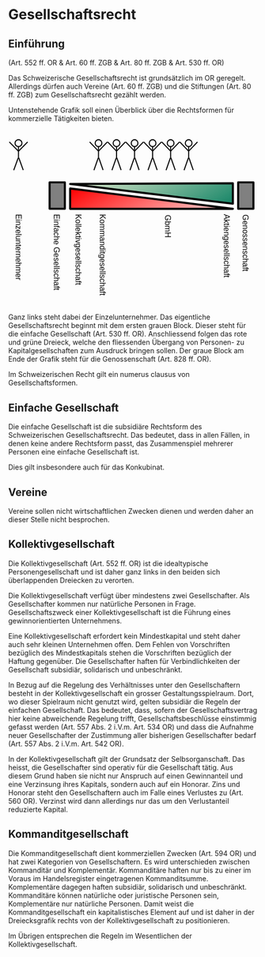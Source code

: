 # Gesellschaftsrecht

## Einführung
(Art. 552 ff. OR  & Art. 60 ff. ZGB & Art. 80 ff. ZGB & Art. 530 ff. OR)

Das Schweizerische Gesellschaftsrecht ist grundsätzlich im OR geregelt.
Allerdings dürfen auch Vereine (Art. 60 ff. ZGB) und die Stiftungen
(Art. 80 ff. ZGB) zum Gesellschaftsrecht gezählt werden.

Untenstehende Grafik soll einen Überblick über die Rechtsformen für
kommerzielle Tätigkeiten bieten.

<svg
   version="1.2"
   width="100%"
   height="86.870003mm"
   viewBox="0 0 12250 8687.0003"
   preserveAspectRatio="xMidYMid"
   fill-rule="evenodd"
   stroke-width="28.222"
   stroke-linejoin="round"
   xml:space="preserve"
   id="svg259"
   sodipodi:docname="231021_gesellschaftsrecht.svg"
   inkscape:version="1.3 (0e150ed6c4, 2023-07-21)"
   xmlns:inkscape="http://www.inkscape.org/namespaces/inkscape"
   xmlns:sodipodi="http://sodipodi.sourceforge.net/DTD/sodipodi-0.dtd"
   xmlns="http://www.w3.org/2000/svg"
   xmlns:svg="http://www.w3.org/2000/svg"
   xmlns:ooo="http://xml.openoffice.org/svg/export"><sodipodi:namedview
   id="namedview259"
   pagecolor="#ffffff"
   bordercolor="#000000"
   borderopacity="0.25"
   inkscape:showpageshadow="2"
   inkscape:pageopacity="0.0"
   inkscape:pagecheckerboard="0"
   inkscape:deskcolor="#d1d1d1"
   inkscape:document-units="mm"
   inkscape:zoom="0.48106061"
   inkscape:cx="199.55906"
   inkscape:cy="376.25197"
   inkscape:window-width="1280"
   inkscape:window-height="778"
   inkscape:window-x="-6"
   inkscape:window-y="-6"
   inkscape:window-maximized="1"
   inkscape:current-layer="svg259" />&#10; <defs
   class="ClipPathGroup"
   id="defs2">&#10;  <clipPath
   id="presentation_clip_path"
   clipPathUnits="userSpaceOnUse">&#10;   <rect
   x="0"
   y="0"
   width="21000"
   height="29700"
   id="rect1" />&#10;  </clipPath>&#10;  <clipPath
   id="presentation_clip_path_shrink"
   clipPathUnits="userSpaceOnUse">&#10;   <rect
   x="21"
   y="29"
   width="20958"
   height="29641"
   id="rect2" />&#10;  </clipPath>&#10; </defs>&#10; <defs
   id="defs27">&#10;  <font
   id="EmbeddedFont_1"
   horiz-adv-x="2048"
   horiz-origin-x="0"
   horiz-origin-y="0"
   vert-origin-x="512"
   vert-origin-y="768"
   vert-adv-y="1024">&#10;   <font-face
   font-family="Liberation Sans embedded"
   units-per-em="2048"
   font-weight="normal"
   font-style="normal"
   ascent="1852"
   descent="432"
   id="font-face2" />&#10;   <missing-glyph
   horiz-adv-x="2048"
   d="M 0,0 L 2047,0 2047,2047 0,2047 0,0 Z"
   id="missing-glyph2" />&#10;   <glyph
   unicode="z"
   horiz-adv-x="848"
   d="M 83,0 L 83,137 688,943 117,943 117,1082 901,1082 901,945 295,139 922,139 922,0 83,0 Z"
   id="glyph2" />&#10;   <glyph
   unicode="v"
   horiz-adv-x="1024"
   d="M 613,0 L 400,0 7,1082 199,1082 437,378 C 446,351 469,272 506,141 L 541,258 580,376 826,1082 1017,1082 613,0 Z"
   id="glyph3" />&#10;   <glyph
   unicode="u"
   horiz-adv-x="874"
   d="M 314,1082 L 314,396 C 314,325 321,269 335,230 349,191 371,162 402,145 433,128 478,119 537,119 624,119 692,149 742,208 792,267 817,350 817,455 L 817,1082 997,1082 997,231 C 997,105 999,28 1003,0 L 833,0 C 832,3 832,12 831,27 830,42 830,59 829,78 828,97 826,132 825,185 L 822,185 C 781,110 733,58 679,27 624,-4 557,-20 476,-20 357,-20 271,10 216,69 161,128 133,225 133,361 L 133,1082 314,1082 Z"
   id="glyph4" />&#10;   <glyph
   unicode="t"
   horiz-adv-x="531"
   d="M 554,8 C 495,-8 434,-16 372,-16 228,-16 156,66 156,229 L 156,951 31,951 31,1082 163,1082 216,1324 336,1324 336,1082 536,1082 536,951 336,951 336,268 C 336,216 345,180 362,159 379,138 408,127 450,127 474,127 509,132 554,141 L 554,8 Z"
   id="glyph5" />&#10;   <glyph
   unicode="s"
   horiz-adv-x="901"
   d="M 950,299 C 950,197 912,118 835,63 758,8 650,-20 511,-20 376,-20 273,2 200,47 127,91 79,160 57,254 L 216,285 C 231,227 263,185 311,158 359,131 426,117 511,117 602,117 669,131 712,159 754,187 775,229 775,285 775,328 760,362 731,389 702,416 654,438 589,455 L 460,489 C 357,516 283,542 240,568 196,593 162,624 137,661 112,698 100,743 100,796 100,895 135,970 206,1022 276,1073 378,1099 513,1099 632,1099 727,1078 798,1036 868,994 912,927 931,834 L 769,814 C 759,862 732,899 689,925 645,950 586,963 513,963 432,963 372,951 333,926 294,901 275,864 275,814 275,783 283,758 299,738 315,718 339,701 370,687 401,673 467,654 568,629 663,605 732,583 774,563 816,542 849,520 874,495 898,470 917,442 930,410 943,377 950,340 950,299 Z"
   id="glyph6" />&#10;   <glyph
   unicode="r"
   horiz-adv-x="522"
   d="M 142,0 L 142,830 C 142,906 140,990 136,1082 L 306,1082 C 311,959 314,886 314,861 L 318,861 C 347,954 380,1017 417,1051 454,1085 507,1102 575,1102 599,1102 623,1099 648,1092 L 648,927 C 624,934 592,937 552,937 477,937 420,905 381,841 342,776 322,684 322,564 L 322,0 142,0 Z"
   id="glyph7" />&#10;   <glyph
   unicode="o"
   horiz-adv-x="980"
   d="M 1053,542 C 1053,353 1011,212 928,119 845,26 724,-20 565,-20 407,-20 288,28 207,125 126,221 86,360 86,542 86,915 248,1102 571,1102 736,1102 858,1057 936,966 1014,875 1053,733 1053,542 Z M 864,542 C 864,691 842,800 798,868 753,935 679,969 574,969 469,969 393,935 346,866 299,797 275,689 275,542 275,399 298,292 345,221 391,149 464,113 563,113 671,113 748,148 795,217 841,286 864,395 864,542 Z"
   id="glyph8" />&#10;   <glyph
   unicode="n"
   horiz-adv-x="874"
   d="M 825,0 L 825,686 C 825,757 818,813 804,852 790,891 768,920 737,937 706,954 661,963 602,963 515,963 447,933 397,874 347,815 322,732 322,627 L 322,0 142,0 142,851 C 142,977 140,1054 136,1082 L 306,1082 C 307,1079 307,1070 308,1055 309,1040 310,1024 311,1005 312,986 313,950 314,897 L 317,897 C 358,972 406,1025 461,1056 515,1087 582,1102 663,1102 782,1102 869,1073 924,1014 979,955 1006,857 1006,721 L 1006,0 825,0 Z"
   id="glyph9" />&#10;   <glyph
   unicode="m"
   horiz-adv-x="1439"
   d="M 768,0 L 768,686 C 768,791 754,863 725,903 696,943 645,963 570,963 493,963 433,934 388,875 343,816 321,734 321,627 L 321,0 142,0 142,851 C 142,977 140,1054 136,1082 L 306,1082 C 307,1079 307,1070 308,1055 309,1040 310,1024 311,1005 312,986 313,950 314,897 L 317,897 C 356,974 400,1027 450,1057 500,1087 561,1102 633,1102 715,1102 780,1086 828,1053 875,1020 908,968 927,897 L 930,897 C 967,970 1013,1022 1066,1054 1119,1086 1183,1102 1258,1102 1367,1102 1447,1072 1497,1013 1546,954 1571,856 1571,721 L 1571,0 1393,0 1393,686 C 1393,791 1379,863 1350,903 1321,943 1270,963 1195,963 1116,963 1055,934 1012,876 968,817 946,734 946,627 L 946,0 768,0 Z"
   id="glyph10" />&#10;   <glyph
   unicode="l"
   horiz-adv-x="195"
   d="M 138,0 L 138,1484 318,1484 318,0 138,0 Z"
   id="glyph11" />&#10;   <glyph
   unicode="k"
   horiz-adv-x="901"
   d="M 816,0 L 450,494 318,385 318,0 138,0 138,1484 318,1484 318,557 793,1082 1004,1082 565,617 1027,0 816,0 Z"
   id="glyph12" />&#10;   <glyph
   unicode="i"
   horiz-adv-x="187"
   d="M 137,1312 L 137,1484 317,1484 317,1312 137,1312 Z M 137,0 L 137,1082 317,1082 317,0 137,0 Z"
   id="glyph13" />&#10;   <glyph
   unicode="h"
   horiz-adv-x="865"
   d="M 317,897 C 356,968 402,1020 457,1053 511,1086 580,1102 663,1102 780,1102 867,1073 923,1015 978,956 1006,858 1006,721 L 1006,0 825,0 825,686 C 825,762 818,819 804,856 790,893 767,920 735,937 703,954 659,963 602,963 517,963 450,934 399,875 348,816 322,737 322,638 L 322,0 142,0 142,1484 322,1484 322,1098 C 322,1057 321,1015 319,972 316,929 315,904 314,897 L 317,897 Z"
   id="glyph14" />&#10;   <glyph
   unicode="g"
   horiz-adv-x="936"
   d="M 548,-425 C 430,-425 336,-402 266,-355 196,-309 151,-243 131,-158 L 312,-132 C 324,-182 351,-220 392,-247 433,-274 486,-288 553,-288 732,-288 822,-183 822,27 L 822,201 820,201 C 786,132 739,80 680,45 621,10 551,-8 472,-8 339,-8 242,36 180,124 117,212 86,350 86,539 86,730 120,872 187,963 254,1054 355,1099 492,1099 569,1099 635,1082 692,1047 748,1012 791,962 822,897 L 824,897 C 824,917 825,952 828,1001 831,1050 833,1077 836,1082 L 1007,1082 C 1003,1046 1001,971 1001,858 L 1001,31 C 1001,-273 850,-425 548,-425 Z M 822,541 C 822,629 810,705 786,769 762,832 728,881 685,915 641,948 591,965 536,965 444,965 377,932 335,865 293,798 272,690 272,541 272,393 292,287 331,222 370,157 438,125 533,125 590,125 640,142 684,175 728,208 762,256 786,319 810,381 822,455 822,541 Z"
   id="glyph15" />&#10;   <glyph
   unicode="f"
   horiz-adv-x="548"
   d="M 361,951 L 361,0 181,0 181,951 29,951 29,1082 181,1082 181,1204 C 181,1303 203,1374 246,1417 289,1460 356,1482 445,1482 495,1482 537,1478 572,1470 L 572,1333 C 542,1338 515,1341 492,1341 446,1341 413,1329 392,1306 371,1283 361,1240 361,1179 L 361,1082 572,1082 572,951 361,951 Z"
   id="glyph16" />&#10;   <glyph
   unicode="e"
   horiz-adv-x="972"
   d="M 276,503 C 276,379 302,283 353,216 404,149 479,115 578,115 656,115 719,131 766,162 813,193 844,233 861,281 L 1019,236 C 954,65 807,-20 578,-20 418,-20 296,28 213,123 129,218 87,360 87,548 87,727 129,864 213,959 296,1054 416,1102 571,1102 889,1102 1048,910 1048,527 L 1048,503 276,503 Z M 862,641 C 852,755 823,838 775,891 727,943 658,969 568,969 481,969 412,940 361,882 310,823 282,743 278,641 L 862,641 Z"
   id="glyph17" />&#10;   <glyph
   unicode="d"
   horiz-adv-x="936"
   d="M 821,174 C 788,105 744,55 689,25 634,-5 565,-20 484,-20 347,-20 247,26 183,118 118,210 86,349 86,536 86,913 219,1102 484,1102 566,1102 634,1087 689,1057 744,1027 788,979 821,914 L 823,914 821,1035 821,1484 1001,1484 1001,223 C 1001,110 1003,36 1007,0 L 835,0 C 833,11 831,35 829,74 826,113 825,146 825,174 L 821,174 Z M 275,542 C 275,391 295,282 335,217 375,152 440,119 530,119 632,119 706,154 752,225 798,296 821,405 821,554 821,697 798,802 752,869 706,936 633,969 532,969 441,969 376,936 336,869 295,802 275,693 275,542 Z"
   id="glyph18" />&#10;   <glyph
   unicode="c"
   horiz-adv-x="892"
   d="M 275,546 C 275,402 298,295 343,226 388,157 457,122 548,122 612,122 666,139 709,174 752,209 778,262 788,334 L 970,322 C 956,218 912,135 837,73 762,11 668,-20 553,-20 402,-20 286,28 207,124 127,219 87,359 87,542 87,724 127,863 207,959 287,1054 402,1102 551,1102 662,1102 754,1073 827,1016 900,959 945,880 964,779 L 779,765 C 770,825 746,873 708,908 670,943 616,961 546,961 451,961 382,929 339,866 296,803 275,696 275,546 Z"
   id="glyph19" />&#10;   <glyph
   unicode="b"
   horiz-adv-x="927"
   d="M 1053,546 C 1053,169 920,-20 655,-20 573,-20 505,-5 451,25 396,54 352,102 318,168 L 316,168 C 316,147 315,116 312,74 309,31 307,7 306,0 L 132,0 C 136,36 138,110 138,223 L 138,1484 318,1484 318,1061 C 318,1018 317,967 314,908 L 318,908 C 351,977 396,1027 451,1057 506,1087 574,1102 655,1102 792,1102 892,1056 957,964 1021,872 1053,733 1053,546 Z M 864,540 C 864,691 844,800 804,865 764,930 699,963 609,963 508,963 434,928 388,859 341,790 318,680 318,529 318,387 341,282 386,215 431,147 505,113 607,113 698,113 763,147 804,214 844,281 864,389 864,540 Z"
   id="glyph20" />&#10;   <glyph
   unicode="a"
   horiz-adv-x="1060"
   d="M 414,-20 C 305,-20 224,9 169,66 114,123 87,202 87,302 87,414 124,500 198,560 271,620 390,652 554,656 L 797,660 797,719 C 797,807 778,870 741,908 704,946 645,965 565,965 484,965 426,951 389,924 352,897 330,853 323,793 L 135,810 C 166,1005 310,1102 569,1102 705,1102 807,1071 876,1009 945,946 979,856 979,738 L 979,272 C 979,219 986,179 1000,152 1014,125 1041,111 1080,111 1097,111 1117,113 1139,118 L 1139,6 C 1094,-5 1047,-10 1000,-10 933,-10 885,8 855,43 824,78 807,132 803,207 L 797,207 C 751,124 698,66 637,32 576,-3 501,-20 414,-20 Z M 455,115 C 521,115 580,130 631,160 682,190 723,231 753,284 782,336 797,390 797,445 L 797,534 600,530 C 515,529 451,520 408,504 364,488 330,463 307,430 284,397 272,353 272,299 272,240 288,195 320,163 351,131 396,115 455,115 Z"
   id="glyph21" />&#10;   <glyph
   unicode="K"
   horiz-adv-x="1182"
   d="M 1106,0 L 543,680 359,540 359,0 168,0 168,1409 359,1409 359,703 1038,1409 1263,1409 663,797 1343,0 1106,0 Z"
   id="glyph22" />&#10;   <glyph
   unicode="H"
   horiz-adv-x="1147"
   d="M 1121,0 L 1121,653 359,653 359,0 168,0 168,1409 359,1409 359,813 1121,813 1121,1409 1312,1409 1312,0 1121,0 Z"
   id="glyph23" />&#10;   <glyph
   unicode="G"
   horiz-adv-x="1342"
   d="M 103,711 C 103,940 164,1117 287,1242 410,1367 582,1430 804,1430 960,1430 1087,1404 1184,1351 1281,1298 1356,1214 1409,1098 L 1227,1044 C 1187,1124 1132,1182 1062,1219 991,1256 904,1274 799,1274 636,1274 512,1225 426,1127 340,1028 297,890 297,711 297,533 343,393 434,290 525,187 652,135 813,135 905,135 991,149 1071,177 1150,205 1215,243 1264,291 L 1264,545 843,545 843,705 1440,705 1440,219 C 1365,143 1274,84 1166,43 1057,1 940,-20 813,-20 666,-20 539,9 432,68 325,127 244,211 188,322 131,432 103,562 103,711 Z"
   id="glyph24" />&#10;   <glyph
   unicode="E"
   horiz-adv-x="1112"
   d="M 168,0 L 168,1409 1237,1409 1237,1253 359,1253 359,801 1177,801 1177,647 359,647 359,156 1278,156 1278,0 168,0 Z"
   id="glyph25" />&#10;   <glyph
   unicode="A"
   horiz-adv-x="1368"
   d="M 1167,0 L 1006,412 364,412 202,0 4,0 579,1409 796,1409 1362,0 1167,0 Z M 685,1265 L 676,1237 C 659,1182 635,1111 602,1024 L 422,561 949,561 768,1026 C 749,1072 731,1124 712,1182 L 685,1265 Z"
   id="glyph26" />&#10;   <glyph
   unicode=" "
   horiz-adv-x="564"
   id="glyph27" />&#10;  </font>&#10; </defs>&#10; <defs
   class="TextShapeIndex"
   id="defs28">&#10;  <g
   ooo:slide="id1"
   ooo:id-list="id3 id4 id5 id6 id7 id8 id9 id10 id11 id12 id13 id14 id15 id16 id17 id18 id19 id20 id21 id22 id23 id24 id25 id26 id27 id28 id29 id30 id31 id32 id33 id34 id35 id36 id37 id38 id39 id40 id41 id42 id43 id44 id45 id46 id47 id48 id49 id50 id51 id52 id53 id54 id55"
   id="g27" />&#10; </defs>&#10; <defs
   class="EmbeddedBulletChars"
   id="defs37">&#10;  <g
   id="bullet-char-template-57356"
   transform="matrix(4.8828125e-4,0,0,-4.8828125e-4,0,0)">&#10;   <path
   d="M 580,1141 1163,571 580,0 -4,571 Z"
   id="path28" />&#10;  </g>&#10;  <g
   id="bullet-char-template-57354"
   transform="matrix(4.8828125e-4,0,0,-4.8828125e-4,0,0)">&#10;   <path
   d="M 8,1128 H 1137 V 0 H 8 Z"
   id="path29" />&#10;  </g>&#10;  <g
   id="bullet-char-template-10146"
   transform="matrix(4.8828125e-4,0,0,-4.8828125e-4,0,0)">&#10;   <path
   d="M 174,0 602,739 174,1481 1456,739 Z M 1358,739 309,1346 659,739 Z"
   id="path30" />&#10;  </g>&#10;  <g
   id="bullet-char-template-10132"
   transform="matrix(4.8828125e-4,0,0,-4.8828125e-4,0,0)">&#10;   <path
   d="M 2015,739 1276,0 H 717 l 543,543 H 174 v 393 h 1086 l -543,545 h 557 z"
   id="path31" />&#10;  </g>&#10;  <g
   id="bullet-char-template-10007"
   transform="matrix(4.8828125e-4,0,0,-4.8828125e-4,0,0)">&#10;   <path
   d="m 0,-2 c -7,16 -16,29 -25,39 l 381,530 c -94,256 -141,385 -141,387 0,25 13,38 40,38 9,0 21,-2 34,-5 21,4 42,12 65,25 l 27,-13 111,-251 280,301 64,-25 24,25 c 21,-10 41,-24 62,-43 C 886,937 835,863 770,784 769,783 710,716 594,584 L 774,223 c 0,-27 -21,-55 -63,-84 l 16,-20 C 717,90 699,76 672,76 641,76 570,178 457,381 L 164,-76 c -22,-34 -53,-51 -92,-51 -42,0 -63,17 -64,51 -7,9 -10,24 -10,44 0,9 1,19 2,30 z"
   id="path32" />&#10;  </g>&#10;  <g
   id="bullet-char-template-10004"
   transform="matrix(4.8828125e-4,0,0,-4.8828125e-4,0,0)">&#10;   <path
   d="M 285,-33 C 182,-33 111,30 74,156 52,228 41,333 41,471 c 0,78 14,145 41,201 34,71 87,106 158,106 53,0 88,-31 106,-94 l 23,-176 c 8,-64 28,-97 59,-98 l 735,706 c 11,11 33,17 66,17 42,0 63,-15 63,-46 V 965 c 0,-36 -10,-64 -30,-84 L 442,47 C 390,-6 338,-33 285,-33 Z"
   id="path33" />&#10;  </g>&#10;  <g
   id="bullet-char-template-9679"
   transform="matrix(4.8828125e-4,0,0,-4.8828125e-4,0,0)">&#10;   <path
   d="M 813,0 C 632,0 489,54 383,161 276,268 223,411 223,592 c 0,181 53,324 160,431 106,107 249,161 430,161 179,0 323,-54 432,-161 108,-107 162,-251 162,-431 0,-180 -54,-324 -162,-431 C 1136,54 992,0 813,0 Z"
   id="path34" />&#10;  </g>&#10;  <g
   id="bullet-char-template-8226"
   transform="matrix(4.8828125e-4,0,0,-4.8828125e-4,0,0)">&#10;   <path
   d="m 346,457 c -73,0 -137,26 -191,78 -54,51 -81,114 -81,188 0,73 27,136 81,188 54,52 118,78 191,78 73,0 134,-26 185,-79 51,-51 77,-114 77,-187 0,-75 -25,-137 -76,-188 -50,-52 -112,-78 -186,-78 z"
   id="path35" />&#10;  </g>&#10;  <g
   id="bullet-char-template-8211"
   transform="matrix(4.8828125e-4,0,0,-4.8828125e-4,0,0)">&#10;   <path
   d="M -4,459 H 1135 V 606 H -4 Z"
   id="path36" />&#10;  </g>&#10;  <g
   id="bullet-char-template-61548"
   transform="matrix(4.8828125e-4,0,0,-4.8828125e-4,0,0)">&#10;   <path
   d="m 173,740 c 0,163 58,303 173,419 116,115 255,173 419,173 163,0 302,-58 418,-173 116,-116 174,-256 174,-419 0,-163 -58,-303 -174,-418 C 1067,206 928,148 765,148 601,148 462,206 346,322 231,437 173,577 173,740 Z"
   id="path37" />&#10;  </g>&#10; </defs>&#10; <g
   id="g37"
   transform="translate(-5200,-4874)">&#10;  <g
   id="id2"
   class="Master_Slide">&#10;   <g
   id="bg-id2"
   class="Background" />&#10;   <g
   id="bo-id2"
   class="BackgroundObjects" />&#10;  </g>&#10; </g>&#10; <g
   class="SlideGroup"
   id="g259"
   transform="translate(-5200,-4397.7497)">&#10;  <g
   id="g258">&#10;   <g
   id="container-id1">&#10;    <g
   id="id1"
   class="Slide"
   clip-path="url(#presentation_clip_path)">&#10;     <g
   class="Page"
   id="g257">&#10;      <g
   class="Group"
   id="g172">&#10;       <g
   class="Group"
   id="g168">&#10;        <g
   class="com.sun.star.drawing.CustomShape"
   id="g39">&#10;         <g
   id="id3">&#10;          <rect
   class="BoundingBox"
   stroke="none"
   fill="none"
   x="8189"
   y="7250"
   width="8103"
   height="1102"
   id="rect37" />&#10;          <g
   id="g38">&#10;           <defs
   id="defs38">&#10;            <linearGradient
   id="gradient1"
   x1="11024"
   y1="5693"
   x2="13457"
   y2="9908"
   gradientUnits="userSpaceOnUse">&#10;             <stop
   offset="0"
   style="stop-color:rgb(255,0,0)"
   id="stop37" />&#10;             <stop
   offset="1"
   style="stop-color:rgb(255,215,215)"
   id="stop38" />&#10;            </linearGradient>&#10;           </defs>&#10;           <path
   style="fill:url(#gradient1)"
   d="m 8240,7300 8001,1001 H 8240 Z"
   id="path38" />&#10;          </g>&#10;          <path
   fill="none"
   stroke="#000000"
   stroke-width="100"
   stroke-linejoin="round"
   d="m 8240,7300 8001,1001 H 8240 Z"
   id="path39" />&#10;         </g>&#10;        </g>&#10;        <g
   class="com.sun.star.drawing.CustomShape"
   id="g167">&#10;         <g
   id="id4">&#10;          <rect
   class="BoundingBox"
   stroke="none"
   fill="none"
   x="8190"
   y="6995"
   width="8102"
   height="1105"
   id="rect39" />&#10;          <g
   id="g166">&#10;           <defs
   id="defs166">&#10;            <linearGradient
   id="gradient2"
   x1="11023"
   y1="5438"
   x2="13458"
   y2="9655"
   gradientUnits="userSpaceOnUse">&#10;             <stop
   offset="0.015625"
   style="stop-color:rgb(221,232,203)"
   id="stop39" />&#10;             <stop
   offset="0.015625"
   style="stop-color:rgb(218,231,202)"
   id="stop40" />&#10;             <stop
   offset="0.03125"
   style="stop-color:rgb(218,231,202)"
   id="stop41" />&#10;             <stop
   offset="0.03125"
   style="stop-color:rgb(215,229,200)"
   id="stop42" />&#10;             <stop
   offset="0.046875"
   style="stop-color:rgb(215,229,200)"
   id="stop43" />&#10;             <stop
   offset="0.046875"
   style="stop-color:rgb(212,228,199)"
   id="stop44" />&#10;             <stop
   offset="0.0625"
   style="stop-color:rgb(212,228,199)"
   id="stop45" />&#10;             <stop
   offset="0.0625"
   style="stop-color:rgb(209,226,197)"
   id="stop46" />&#10;             <stop
   offset="0.078125"
   style="stop-color:rgb(209,226,197)"
   id="stop47" />&#10;             <stop
   offset="0.078125"
   style="stop-color:rgb(206,225,196)"
   id="stop48" />&#10;             <stop
   offset="0.09375"
   style="stop-color:rgb(206,225,196)"
   id="stop49" />&#10;             <stop
   offset="0.09375"
   style="stop-color:rgb(203,223,194)"
   id="stop50" />&#10;             <stop
   offset="0.109375"
   style="stop-color:rgb(203,223,194)"
   id="stop51" />&#10;             <stop
   offset="0.109375"
   style="stop-color:rgb(200,222,192)"
   id="stop52" />&#10;             <stop
   offset="0.125"
   style="stop-color:rgb(200,222,192)"
   id="stop53" />&#10;             <stop
   offset="0.125"
   style="stop-color:rgb(196,220,191)"
   id="stop54" />&#10;             <stop
   offset="0.140625"
   style="stop-color:rgb(196,220,191)"
   id="stop55" />&#10;             <stop
   offset="0.140625"
   style="stop-color:rgb(193,218,189)"
   id="stop56" />&#10;             <stop
   offset="0.15625"
   style="stop-color:rgb(193,218,189)"
   id="stop57" />&#10;             <stop
   offset="0.15625"
   style="stop-color:rgb(190,217,188)"
   id="stop58" />&#10;             <stop
   offset="0.171875"
   style="stop-color:rgb(190,217,188)"
   id="stop59" />&#10;             <stop
   offset="0.171875"
   style="stop-color:rgb(187,215,186)"
   id="stop60" />&#10;             <stop
   offset="0.1875"
   style="stop-color:rgb(187,215,186)"
   id="stop61" />&#10;             <stop
   offset="0.1875"
   style="stop-color:rgb(184,214,185)"
   id="stop62" />&#10;             <stop
   offset="0.203125"
   style="stop-color:rgb(184,214,185)"
   id="stop63" />&#10;             <stop
   offset="0.203125"
   style="stop-color:rgb(181,212,183)"
   id="stop64" />&#10;             <stop
   offset="0.21875"
   style="stop-color:rgb(181,212,183)"
   id="stop65" />&#10;             <stop
   offset="0.21875"
   style="stop-color:rgb(178,211,181)"
   id="stop66" />&#10;             <stop
   offset="0.234375"
   style="stop-color:rgb(178,211,181)"
   id="stop67" />&#10;             <stop
   offset="0.234375"
   style="stop-color:rgb(175,209,180)"
   id="stop68" />&#10;             <stop
   offset="0.25"
   style="stop-color:rgb(175,209,180)"
   id="stop69" />&#10;             <stop
   offset="0.25"
   style="stop-color:rgb(171,207,178)"
   id="stop70" />&#10;             <stop
   offset="0.265625"
   style="stop-color:rgb(171,207,178)"
   id="stop71" />&#10;             <stop
   offset="0.265625"
   style="stop-color:rgb(168,206,177)"
   id="stop72" />&#10;             <stop
   offset="0.28125"
   style="stop-color:rgb(168,206,177)"
   id="stop73" />&#10;             <stop
   offset="0.28125"
   style="stop-color:rgb(165,204,175)"
   id="stop74" />&#10;             <stop
   offset="0.296875"
   style="stop-color:rgb(165,204,175)"
   id="stop75" />&#10;             <stop
   offset="0.296875"
   style="stop-color:rgb(162,203,174)"
   id="stop76" />&#10;             <stop
   offset="0.3125"
   style="stop-color:rgb(162,203,174)"
   id="stop77" />&#10;             <stop
   offset="0.3125"
   style="stop-color:rgb(159,201,172)"
   id="stop78" />&#10;             <stop
   offset="0.328125"
   style="stop-color:rgb(159,201,172)"
   id="stop79" />&#10;             <stop
   offset="0.328125"
   style="stop-color:rgb(156,200,170)"
   id="stop80" />&#10;             <stop
   offset="0.34375"
   style="stop-color:rgb(156,200,170)"
   id="stop81" />&#10;             <stop
   offset="0.34375"
   style="stop-color:rgb(153,198,169)"
   id="stop82" />&#10;             <stop
   offset="0.359375"
   style="stop-color:rgb(153,198,169)"
   id="stop83" />&#10;             <stop
   offset="0.359375"
   style="stop-color:rgb(150,197,167)"
   id="stop84" />&#10;             <stop
   offset="0.375"
   style="stop-color:rgb(150,197,167)"
   id="stop85" />&#10;             <stop
   offset="0.375"
   style="stop-color:rgb(146,195,166)"
   id="stop86" />&#10;             <stop
   offset="0.390625"
   style="stop-color:rgb(146,195,166)"
   id="stop87" />&#10;             <stop
   offset="0.390625"
   style="stop-color:rgb(143,193,164)"
   id="stop88" />&#10;             <stop
   offset="0.40625"
   style="stop-color:rgb(143,193,164)"
   id="stop89" />&#10;             <stop
   offset="0.40625"
   style="stop-color:rgb(140,192,162)"
   id="stop90" />&#10;             <stop
   offset="0.421875"
   style="stop-color:rgb(140,192,162)"
   id="stop91" />&#10;             <stop
   offset="0.421875"
   style="stop-color:rgb(137,190,161)"
   id="stop92" />&#10;             <stop
   offset="0.4375"
   style="stop-color:rgb(137,190,161)"
   id="stop93" />&#10;             <stop
   offset="0.4375"
   style="stop-color:rgb(134,189,159)"
   id="stop94" />&#10;             <stop
   offset="0.453125"
   style="stop-color:rgb(134,189,159)"
   id="stop95" />&#10;             <stop
   offset="0.453125"
   style="stop-color:rgb(131,187,158)"
   id="stop96" />&#10;             <stop
   offset="0.46875"
   style="stop-color:rgb(131,187,158)"
   id="stop97" />&#10;             <stop
   offset="0.46875"
   style="stop-color:rgb(128,186,156)"
   id="stop98" />&#10;             <stop
   offset="0.484375"
   style="stop-color:rgb(128,186,156)"
   id="stop99" />&#10;             <stop
   offset="0.484375"
   style="stop-color:rgb(125,184,155)"
   id="stop100" />&#10;             <stop
   offset="0.5"
   style="stop-color:rgb(125,184,155)"
   id="stop101" />&#10;             <stop
   offset="0.5"
   style="stop-color:rgb(121,182,153)"
   id="stop102" />&#10;             <stop
   offset="0.515625"
   style="stop-color:rgb(121,182,153)"
   id="stop103" />&#10;             <stop
   offset="0.515625"
   style="stop-color:rgb(118,181,151)"
   id="stop104" />&#10;             <stop
   offset="0.53125"
   style="stop-color:rgb(118,181,151)"
   id="stop105" />&#10;             <stop
   offset="0.53125"
   style="stop-color:rgb(115,179,150)"
   id="stop106" />&#10;             <stop
   offset="0.546875"
   style="stop-color:rgb(115,179,150)"
   id="stop107" />&#10;             <stop
   offset="0.546875"
   style="stop-color:rgb(112,178,148)"
   id="stop108" />&#10;             <stop
   offset="0.5625"
   style="stop-color:rgb(112,178,148)"
   id="stop109" />&#10;             <stop
   offset="0.5625"
   style="stop-color:rgb(109,176,147)"
   id="stop110" />&#10;             <stop
   offset="0.578125"
   style="stop-color:rgb(109,176,147)"
   id="stop111" />&#10;             <stop
   offset="0.578125"
   style="stop-color:rgb(106,175,145)"
   id="stop112" />&#10;             <stop
   offset="0.59375"
   style="stop-color:rgb(106,175,145)"
   id="stop113" />&#10;             <stop
   offset="0.59375"
   style="stop-color:rgb(103,173,144)"
   id="stop114" />&#10;             <stop
   offset="0.609375"
   style="stop-color:rgb(103,173,144)"
   id="stop115" />&#10;             <stop
   offset="0.609375"
   style="stop-color:rgb(100,172,142)"
   id="stop116" />&#10;             <stop
   offset="0.625"
   style="stop-color:rgb(100,172,142)"
   id="stop117" />&#10;             <stop
   offset="0.625"
   style="stop-color:rgb(96,170,140)"
   id="stop118" />&#10;             <stop
   offset="0.640625"
   style="stop-color:rgb(96,170,140)"
   id="stop119" />&#10;             <stop
   offset="0.640625"
   style="stop-color:rgb(93,168,139)"
   id="stop120" />&#10;             <stop
   offset="0.65625"
   style="stop-color:rgb(93,168,139)"
   id="stop121" />&#10;             <stop
   offset="0.65625"
   style="stop-color:rgb(90,167,137)"
   id="stop122" />&#10;             <stop
   offset="0.671875"
   style="stop-color:rgb(90,167,137)"
   id="stop123" />&#10;             <stop
   offset="0.671875"
   style="stop-color:rgb(87,165,136)"
   id="stop124" />&#10;             <stop
   offset="0.6875"
   style="stop-color:rgb(87,165,136)"
   id="stop125" />&#10;             <stop
   offset="0.6875"
   style="stop-color:rgb(84,164,134)"
   id="stop126" />&#10;             <stop
   offset="0.703125"
   style="stop-color:rgb(84,164,134)"
   id="stop127" />&#10;             <stop
   offset="0.703125"
   style="stop-color:rgb(81,162,132)"
   id="stop128" />&#10;             <stop
   offset="0.71875"
   style="stop-color:rgb(81,162,132)"
   id="stop129" />&#10;             <stop
   offset="0.71875"
   style="stop-color:rgb(78,161,131)"
   id="stop130" />&#10;             <stop
   offset="0.734375"
   style="stop-color:rgb(78,161,131)"
   id="stop131" />&#10;             <stop
   offset="0.734375"
   style="stop-color:rgb(75,159,129)"
   id="stop132" />&#10;             <stop
   offset="0.75"
   style="stop-color:rgb(75,159,129)"
   id="stop133" />&#10;             <stop
   offset="0.75"
   style="stop-color:rgb(71,157,128)"
   id="stop134" />&#10;             <stop
   offset="0.765625"
   style="stop-color:rgb(71,157,128)"
   id="stop135" />&#10;             <stop
   offset="0.765625"
   style="stop-color:rgb(68,156,126)"
   id="stop136" />&#10;             <stop
   offset="0.78125"
   style="stop-color:rgb(68,156,126)"
   id="stop137" />&#10;             <stop
   offset="0.78125"
   style="stop-color:rgb(65,154,125)"
   id="stop138" />&#10;             <stop
   offset="0.796875"
   style="stop-color:rgb(65,154,125)"
   id="stop139" />&#10;             <stop
   offset="0.796875"
   style="stop-color:rgb(62,153,123)"
   id="stop140" />&#10;             <stop
   offset="0.8125"
   style="stop-color:rgb(62,153,123)"
   id="stop141" />&#10;             <stop
   offset="0.8125"
   style="stop-color:rgb(59,151,121)"
   id="stop142" />&#10;             <stop
   offset="0.828125"
   style="stop-color:rgb(59,151,121)"
   id="stop143" />&#10;             <stop
   offset="0.828125"
   style="stop-color:rgb(56,150,120)"
   id="stop144" />&#10;             <stop
   offset="0.84375"
   style="stop-color:rgb(56,150,120)"
   id="stop145" />&#10;             <stop
   offset="0.84375"
   style="stop-color:rgb(53,148,118)"
   id="stop146" />&#10;             <stop
   offset="0.859375"
   style="stop-color:rgb(53,148,118)"
   id="stop147" />&#10;             <stop
   offset="0.859375"
   style="stop-color:rgb(50,147,117)"
   id="stop148" />&#10;             <stop
   offset="0.875"
   style="stop-color:rgb(50,147,117)"
   id="stop149" />&#10;             <stop
   offset="0.875"
   style="stop-color:rgb(46,145,115)"
   id="stop150" />&#10;             <stop
   offset="0.890625"
   style="stop-color:rgb(46,145,115)"
   id="stop151" />&#10;             <stop
   offset="0.890625"
   style="stop-color:rgb(43,143,114)"
   id="stop152" />&#10;             <stop
   offset="0.90625"
   style="stop-color:rgb(43,143,114)"
   id="stop153" />&#10;             <stop
   offset="0.90625"
   style="stop-color:rgb(40,142,112)"
   id="stop154" />&#10;             <stop
   offset="0.921875"
   style="stop-color:rgb(40,142,112)"
   id="stop155" />&#10;             <stop
   offset="0.921875"
   style="stop-color:rgb(37,140,110)"
   id="stop156" />&#10;             <stop
   offset="0.9375"
   style="stop-color:rgb(37,140,110)"
   id="stop157" />&#10;             <stop
   offset="0.9375"
   style="stop-color:rgb(34,139,109)"
   id="stop158" />&#10;             <stop
   offset="0.953125"
   style="stop-color:rgb(34,139,109)"
   id="stop159" />&#10;             <stop
   offset="0.953125"
   style="stop-color:rgb(31,137,107)"
   id="stop160" />&#10;             <stop
   offset="0.96875"
   style="stop-color:rgb(31,137,107)"
   id="stop161" />&#10;             <stop
   offset="0.96875"
   style="stop-color:rgb(28,136,106)"
   id="stop162" />&#10;             <stop
   offset="0.984375"
   style="stop-color:rgb(28,136,106)"
   id="stop163" />&#10;             <stop
   offset="0.984375"
   style="stop-color:rgb(25,134,104)"
   id="stop164" />&#10;             <stop
   offset="1"
   style="stop-color:rgb(25,134,104)"
   id="stop165" />&#10;             <stop
   offset="1"
   style="stop-color:rgb(21,132,102)"
   id="stop166" />&#10;            </linearGradient>&#10;           </defs>&#10;           <path
   style="fill:url(#gradient2)"
   d="m 16240,8048 -7999,-969 7999,-34 z"
   id="path166" />&#10;          </g>&#10;          <path
   fill="none"
   stroke="#000000"
   stroke-width="100"
   stroke-linejoin="round"
   d="m 16240,8048 -7999,-969 7999,-34 z"
   id="path167" />&#10;         </g>&#10;        </g>&#10;       </g>&#10;       <g
   class="com.sun.star.drawing.CustomShape"
   id="g169">&#10;        <g
   id="id5">&#10;         <rect
   class="BoundingBox"
   stroke="none"
   fill="none"
   x="7180"
   y="6950"
   width="851"
   height="1401"
   id="rect168" />&#10;         <path
   fill="#808080"
   stroke="none"
   d="M 7605,8300 H 7230 V 7000 h 750 v 1300 z"
   id="path168" />&#10;         <path
   fill="none"
   stroke="#000000"
   stroke-width="100"
   stroke-linejoin="round"
   d="M 7605,8300 H 7230 V 7000 h 750 v 1300 z"
   id="path169" />&#10;        </g>&#10;       </g>&#10;       <g
   class="com.sun.star.drawing.CustomShape"
   id="g171">&#10;        <g
   id="id6">&#10;         <rect
   class="BoundingBox"
   stroke="none"
   fill="none"
   x="16450"
   y="6950"
   width="851"
   height="1401"
   id="rect169" />&#10;         <path
   fill="#808080"
   stroke="none"
   d="m 16875,8300 h -375 V 7000 h 750 v 1300 z"
   id="path170" />&#10;         <path
   fill="none"
   stroke="#000000"
   stroke-width="100"
   stroke-linejoin="round"
   d="m 16875,8300 h -375 V 7000 h 750 v 1300 z"
   id="path171" />&#10;        </g>&#10;       </g>&#10;      </g>&#10;      <g
   class="Group"
   id="g181">&#10;       <g
   class="com.sun.star.drawing.CustomShape"
   id="g173">&#10;        <g
   id="id7">&#10;         <rect
   class="BoundingBox"
   stroke="none"
   fill="none"
   x="5506"
   y="4874"
   width="390"
   height="391"
   id="rect172" />&#10;         <path
   fill="#ffffff"
   stroke="none"
   d="m 5870,5069 c 0,30 -8,59 -23,85 -15,26 -36,47 -62,62 -26,15 -55,23 -84,23 -30,0 -59,-8 -85,-23 -26,-15 -47,-36 -62,-62 -15,-26 -23,-55 -23,-85 0,-30 8,-59 23,-85 15,-26 36,-47 62,-62 26,-15 55,-23 85,-23 29,0 58,8 84,23 26,15 47,36 62,62 15,26 23,55 23,85 z"
   id="path172" />&#10;         <path
   fill="none"
   stroke="#000000"
   stroke-width="50"
   stroke-linejoin="round"
   d="m 5870,5069 c 0,30 -8,59 -23,85 -15,26 -36,47 -62,62 -26,15 -55,23 -84,23 -30,0 -59,-8 -85,-23 -26,-15 -47,-36 -62,-62 -15,-26 -23,-55 -23,-85 0,-30 8,-59 23,-85 15,-26 36,-47 62,-62 26,-15 55,-23 85,-23 29,0 58,8 84,23 26,15 47,36 62,62 15,26 23,55 23,85 z"
   id="path173" />&#10;        </g>&#10;       </g>&#10;       <g
   class="com.sun.star.drawing.LineShape"
   id="g174">&#10;        <g
   id="id8">&#10;         <rect
   class="BoundingBox"
   stroke="none"
   fill="none"
   x="5675"
   y="5214"
   width="51"
   height="616"
   id="rect173" />&#10;         <path
   fill="none"
   stroke="#000000"
   stroke-width="50"
   stroke-linejoin="round"
   d="m 5700,5239 v 565"
   id="path174" />&#10;        </g>&#10;       </g>&#10;       <g
   class="Group"
   id="g177">&#10;        <g
   class="com.sun.star.drawing.LineShape"
   id="g175">&#10;         <g
   id="id9">&#10;          <rect
   class="BoundingBox"
   stroke="none"
   fill="none"
   x="5225"
   y="4988"
   width="501"
   height="503"
   id="rect174" />&#10;          <path
   fill="none"
   stroke="#000000"
   stroke-width="50"
   stroke-linejoin="round"
   d="m 5250,5013 450,452"
   id="path175" />&#10;         </g>&#10;        </g>&#10;        <g
   class="com.sun.star.drawing.LineShape"
   id="g176">&#10;         <g
   id="id10">&#10;          <rect
   class="BoundingBox"
   stroke="none"
   fill="none"
   x="5675"
   y="4988"
   width="501"
   height="503"
   id="rect175" />&#10;          <path
   fill="none"
   stroke="#000000"
   stroke-width="50"
   stroke-linejoin="round"
   d="m 6150,5013 -450,452"
   id="path176" />&#10;         </g>&#10;        </g>&#10;       </g>&#10;       <g
   class="Group"
   id="g180">&#10;        <g
   class="com.sun.star.drawing.LineShape"
   id="g178">&#10;         <g
   id="id11">&#10;          <rect
   class="BoundingBox"
   stroke="none"
   fill="none"
   x="5442"
   y="5774"
   width="269"
   height="652"
   id="rect177" />&#10;          <path
   fill="none"
   stroke="#000000"
   stroke-width="50"
   stroke-linejoin="round"
   d="m 5467,6400 218,-601"
   id="path177" />&#10;         </g>&#10;        </g>&#10;        <g
   class="com.sun.star.drawing.LineShape"
   id="g179">&#10;         <g
   id="id12">&#10;          <rect
   class="BoundingBox"
   stroke="none"
   fill="none"
   x="5690"
   y="5766"
   width="269"
   height="652"
   id="rect178" />&#10;          <path
   fill="none"
   stroke="#000000"
   stroke-width="50"
   stroke-linejoin="round"
   d="M 5933,6392 5715,5791"
   id="path178" />&#10;         </g>&#10;        </g>&#10;       </g>&#10;      </g>&#10;      <g
   class="Group"
   id="g236">&#10;       <g
   class="Group"
   id="g190">&#10;        <g
   class="com.sun.star.drawing.CustomShape"
   id="g182">&#10;         <g
   id="id13">&#10;          <rect
   class="BoundingBox"
   stroke="none"
   fill="none"
   x="13878"
   y="4874"
   width="378"
   height="391"
   id="rect181" />&#10;          <path
   fill="#ffffff"
   stroke="none"
   d="m 14230,5069 c 0,30 -8,59 -22,85 -14,26 -35,47 -60,62 -25,15 -53,23 -81,23 -29,0 -57,-8 -82,-23 -25,-15 -46,-36 -60,-62 -14,-26 -22,-55 -22,-85 0,-30 8,-59 22,-85 14,-26 35,-47 60,-62 25,-15 53,-23 82,-23 28,0 56,8 81,23 25,15 46,36 60,62 14,26 22,55 22,85 z"
   id="path181" />&#10;          <path
   fill="none"
   stroke="#000000"
   stroke-width="50"
   stroke-linejoin="round"
   d="m 14230,5069 c 0,30 -8,59 -22,85 -14,26 -35,47 -60,62 -25,15 -53,23 -81,23 -29,0 -57,-8 -82,-23 -25,-15 -46,-36 -60,-62 -14,-26 -22,-55 -22,-85 0,-30 8,-59 22,-85 14,-26 35,-47 60,-62 25,-15 53,-23 82,-23 28,0 56,8 81,23 25,15 46,36 60,62 14,26 22,55 22,85 z"
   id="path182" />&#10;         </g>&#10;        </g>&#10;        <g
   class="com.sun.star.drawing.LineShape"
   id="g183">&#10;         <g
   id="id14">&#10;          <rect
   class="BoundingBox"
   stroke="none"
   fill="none"
   x="14041"
   y="5214"
   width="51"
   height="616"
   id="rect182" />&#10;          <path
   fill="none"
   stroke="#000000"
   stroke-width="50"
   stroke-linejoin="round"
   d="m 14066,5239 v 565"
   id="path183" />&#10;         </g>&#10;        </g>&#10;        <g
   class="Group"
   id="g186">&#10;         <g
   class="com.sun.star.drawing.LineShape"
   id="g184">&#10;          <g
   id="id15">&#10;           <rect
   class="BoundingBox"
   stroke="none"
   fill="none"
   x="13607"
   y="4988"
   width="485"
   height="503"
   id="rect183" />&#10;           <path
   fill="none"
   stroke="#000000"
   stroke-width="50"
   stroke-linejoin="round"
   d="m 13632,5013 434,452"
   id="path184" />&#10;          </g>&#10;         </g>&#10;         <g
   class="com.sun.star.drawing.LineShape"
   id="g185">&#10;          <g
   id="id16">&#10;           <rect
   class="BoundingBox"
   stroke="none"
   fill="none"
   x="14041"
   y="4988"
   width="485"
   height="503"
   id="rect184" />&#10;           <path
   fill="none"
   stroke="#000000"
   stroke-width="50"
   stroke-linejoin="round"
   d="m 14500,5013 -434,452"
   id="path185" />&#10;          </g>&#10;         </g>&#10;        </g>&#10;        <g
   class="Group"
   id="g189">&#10;         <g
   class="com.sun.star.drawing.LineShape"
   id="g187">&#10;          <g
   id="id17">&#10;           <rect
   class="BoundingBox"
   stroke="none"
   fill="none"
   x="13816"
   y="5774"
   width="261"
   height="652"
   id="rect186" />&#10;           <path
   fill="none"
   stroke="#000000"
   stroke-width="50"
   stroke-linejoin="round"
   d="m 13841,6400 210,-601"
   id="path186" />&#10;          </g>&#10;         </g>&#10;         <g
   class="com.sun.star.drawing.LineShape"
   id="g188">&#10;          <g
   id="id18">&#10;           <rect
   class="BoundingBox"
   stroke="none"
   fill="none"
   x="14056"
   y="5766"
   width="261"
   height="652"
   id="rect187" />&#10;           <path
   fill="none"
   stroke="#000000"
   stroke-width="50"
   stroke-linejoin="round"
   d="m 14291,6392 -210,-601"
   id="path187" />&#10;          </g>&#10;         </g>&#10;        </g>&#10;       </g>&#10;       <g
   class="Group"
   id="g199">&#10;        <g
   class="com.sun.star.drawing.CustomShape"
   id="g191">&#10;         <g
   id="id19">&#10;          <rect
   class="BoundingBox"
   stroke="none"
   fill="none"
   x="10331"
   y="4874"
   width="380"
   height="391"
   id="rect190" />&#10;          <path
   fill="#ffffff"
   stroke="none"
   d="m 10684,5069 c 0,30 -8,59 -22,85 -14,26 -35,47 -60,62 -25,15 -53,23 -82,23 -29,0 -57,-8 -82,-23 -25,-15 -46,-36 -60,-62 -14,-26 -22,-55 -22,-85 0,-30 8,-59 22,-85 14,-26 35,-47 60,-62 25,-15 53,-23 82,-23 29,0 57,8 82,23 25,15 46,36 60,62 14,26 22,55 22,85 z"
   id="path190" />&#10;          <path
   fill="none"
   stroke="#000000"
   stroke-width="50"
   stroke-linejoin="round"
   d="m 10684,5069 c 0,30 -8,59 -22,85 -14,26 -35,47 -60,62 -25,15 -53,23 -82,23 -29,0 -57,-8 -82,-23 -25,-15 -46,-36 -60,-62 -14,-26 -22,-55 -22,-85 0,-30 8,-59 22,-85 14,-26 35,-47 60,-62 25,-15 53,-23 82,-23 29,0 57,8 82,23 25,15 46,36 60,62 14,26 22,55 22,85 z"
   id="path191" />&#10;         </g>&#10;        </g>&#10;        <g
   class="com.sun.star.drawing.LineShape"
   id="g192">&#10;         <g
   id="id20">&#10;          <rect
   class="BoundingBox"
   stroke="none"
   fill="none"
   x="10496"
   y="5214"
   width="51"
   height="616"
   id="rect191" />&#10;          <path
   fill="none"
   stroke="#000000"
   stroke-width="50"
   stroke-linejoin="round"
   d="m 10521,5239 v 565"
   id="path192" />&#10;         </g>&#10;        </g>&#10;        <g
   class="Group"
   id="g195">&#10;         <g
   class="com.sun.star.drawing.LineShape"
   id="g193">&#10;          <g
   id="id21">&#10;           <rect
   class="BoundingBox"
   stroke="none"
   fill="none"
   x="10061"
   y="4988"
   width="485"
   height="503"
   id="rect192" />&#10;           <path
   fill="none"
   stroke="#000000"
   stroke-width="50"
   stroke-linejoin="round"
   d="m 10086,5013 434,452"
   id="path193" />&#10;          </g>&#10;         </g>&#10;         <g
   class="com.sun.star.drawing.LineShape"
   id="g194">&#10;          <g
   id="id22">&#10;           <rect
   class="BoundingBox"
   stroke="none"
   fill="none"
   x="10496"
   y="4988"
   width="485"
   height="503"
   id="rect193" />&#10;           <path
   fill="none"
   stroke="#000000"
   stroke-width="50"
   stroke-linejoin="round"
   d="m 10955,5013 -434,452"
   id="path194" />&#10;          </g>&#10;         </g>&#10;        </g>&#10;        <g
   class="Group"
   id="g198">&#10;         <g
   class="com.sun.star.drawing.LineShape"
   id="g196">&#10;          <g
   id="id23">&#10;           <rect
   class="BoundingBox"
   stroke="none"
   fill="none"
   x="10271"
   y="5774"
   width="261"
   height="652"
   id="rect195" />&#10;           <path
   fill="none"
   stroke="#000000"
   stroke-width="50"
   stroke-linejoin="round"
   d="m 10296,6400 210,-601"
   id="path195" />&#10;          </g>&#10;         </g>&#10;         <g
   class="com.sun.star.drawing.LineShape"
   id="g197">&#10;          <g
   id="id24">&#10;           <rect
   class="BoundingBox"
   stroke="none"
   fill="none"
   x="10510"
   y="5766"
   width="261"
   height="652"
   id="rect196" />&#10;           <path
   fill="none"
   stroke="#000000"
   stroke-width="50"
   stroke-linejoin="round"
   d="m 10745,6392 -210,-601"
   id="path196" />&#10;          </g>&#10;         </g>&#10;        </g>&#10;       </g>&#10;       <g
   class="Group"
   id="g208">&#10;        <g
   class="com.sun.star.drawing.CustomShape"
   id="g200">&#10;         <g
   id="id25">&#10;          <rect
   class="BoundingBox"
   stroke="none"
   fill="none"
   x="12105"
   y="4874"
   width="378"
   height="391"
   id="rect199" />&#10;          <path
   fill="#ffffff"
   stroke="none"
   d="m 12457,5069 c 0,30 -8,59 -22,85 -14,26 -35,47 -60,62 -25,15 -53,23 -81,23 -29,0 -57,-8 -82,-23 -25,-15 -46,-36 -60,-62 -14,-26 -22,-55 -22,-85 0,-30 8,-59 22,-85 14,-26 35,-47 60,-62 25,-15 53,-23 82,-23 28,0 56,8 81,23 25,15 46,36 60,62 14,26 22,55 22,85 z"
   id="path199" />&#10;          <path
   fill="none"
   stroke="#000000"
   stroke-width="50"
   stroke-linejoin="round"
   d="m 12457,5069 c 0,30 -8,59 -22,85 -14,26 -35,47 -60,62 -25,15 -53,23 -81,23 -29,0 -57,-8 -82,-23 -25,-15 -46,-36 -60,-62 -14,-26 -22,-55 -22,-85 0,-30 8,-59 22,-85 14,-26 35,-47 60,-62 25,-15 53,-23 82,-23 28,0 56,8 81,23 25,15 46,36 60,62 14,26 22,55 22,85 z"
   id="path200" />&#10;         </g>&#10;        </g>&#10;        <g
   class="com.sun.star.drawing.LineShape"
   id="g201">&#10;         <g
   id="id26">&#10;          <rect
   class="BoundingBox"
   stroke="none"
   fill="none"
   x="12268"
   y="5214"
   width="51"
   height="616"
   id="rect200" />&#10;          <path
   fill="none"
   stroke="#000000"
   stroke-width="50"
   stroke-linejoin="round"
   d="m 12293,5239 v 565"
   id="path201" />&#10;         </g>&#10;        </g>&#10;        <g
   class="Group"
   id="g204">&#10;         <g
   class="com.sun.star.drawing.LineShape"
   id="g202">&#10;          <g
   id="id27">&#10;           <rect
   class="BoundingBox"
   stroke="none"
   fill="none"
   x="11834"
   y="4988"
   width="485"
   height="503"
   id="rect201" />&#10;           <path
   fill="none"
   stroke="#000000"
   stroke-width="50"
   stroke-linejoin="round"
   d="m 11859,5013 434,452"
   id="path202" />&#10;          </g>&#10;         </g>&#10;         <g
   class="com.sun.star.drawing.LineShape"
   id="g203">&#10;          <g
   id="id28">&#10;           <rect
   class="BoundingBox"
   stroke="none"
   fill="none"
   x="12268"
   y="4988"
   width="485"
   height="503"
   id="rect202" />&#10;           <path
   fill="none"
   stroke="#000000"
   stroke-width="50"
   stroke-linejoin="round"
   d="m 12727,5013 -434,452"
   id="path203" />&#10;          </g>&#10;         </g>&#10;        </g>&#10;        <g
   class="Group"
   id="g207">&#10;         <g
   class="com.sun.star.drawing.LineShape"
   id="g205">&#10;          <g
   id="id29">&#10;           <rect
   class="BoundingBox"
   stroke="none"
   fill="none"
   x="12044"
   y="5774"
   width="261"
   height="652"
   id="rect204" />&#10;           <path
   fill="none"
   stroke="#000000"
   stroke-width="50"
   stroke-linejoin="round"
   d="m 12069,6400 210,-601"
   id="path204" />&#10;          </g>&#10;         </g>&#10;         <g
   class="com.sun.star.drawing.LineShape"
   id="g206">&#10;          <g
   id="id30">&#10;           <rect
   class="BoundingBox"
   stroke="none"
   fill="none"
   x="12283"
   y="5766"
   width="261"
   height="652"
   id="rect205" />&#10;           <path
   fill="none"
   stroke="#000000"
   stroke-width="50"
   stroke-linejoin="round"
   d="m 12518,6392 -210,-601"
   id="path205" />&#10;          </g>&#10;         </g>&#10;        </g>&#10;       </g>&#10;       <g
   class="Group"
   id="g217">&#10;        <g
   class="com.sun.star.drawing.CustomShape"
   id="g209">&#10;         <g
   id="id31">&#10;          <rect
   class="BoundingBox"
   stroke="none"
   fill="none"
   x="11219"
   y="4874"
   width="378"
   height="391"
   id="rect208" />&#10;          <path
   fill="#ffffff"
   stroke="none"
   d="m 11571,5069 c 0,30 -8,59 -22,85 -14,26 -35,47 -60,62 -25,15 -53,23 -81,23 -29,0 -57,-8 -82,-23 -25,-15 -46,-36 -60,-62 -14,-26 -22,-55 -22,-85 0,-30 8,-59 22,-85 14,-26 35,-47 60,-62 25,-15 53,-23 82,-23 28,0 56,8 81,23 25,15 46,36 60,62 14,26 22,55 22,85 z"
   id="path208" />&#10;          <path
   fill="none"
   stroke="#000000"
   stroke-width="50"
   stroke-linejoin="round"
   d="m 11571,5069 c 0,30 -8,59 -22,85 -14,26 -35,47 -60,62 -25,15 -53,23 -81,23 -29,0 -57,-8 -82,-23 -25,-15 -46,-36 -60,-62 -14,-26 -22,-55 -22,-85 0,-30 8,-59 22,-85 14,-26 35,-47 60,-62 25,-15 53,-23 82,-23 28,0 56,8 81,23 25,15 46,36 60,62 14,26 22,55 22,85 z"
   id="path209" />&#10;         </g>&#10;        </g>&#10;        <g
   class="com.sun.star.drawing.LineShape"
   id="g210">&#10;         <g
   id="id32">&#10;          <rect
   class="BoundingBox"
   stroke="none"
   fill="none"
   x="11382"
   y="5214"
   width="51"
   height="616"
   id="rect209" />&#10;          <path
   fill="none"
   stroke="#000000"
   stroke-width="50"
   stroke-linejoin="round"
   d="m 11407,5239 v 565"
   id="path210" />&#10;         </g>&#10;        </g>&#10;        <g
   class="Group"
   id="g213">&#10;         <g
   class="com.sun.star.drawing.LineShape"
   id="g211">&#10;          <g
   id="id33">&#10;           <rect
   class="BoundingBox"
   stroke="none"
   fill="none"
   x="10948"
   y="4988"
   width="485"
   height="503"
   id="rect210" />&#10;           <path
   fill="none"
   stroke="#000000"
   stroke-width="50"
   stroke-linejoin="round"
   d="m 10973,5013 434,452"
   id="path211" />&#10;          </g>&#10;         </g>&#10;         <g
   class="com.sun.star.drawing.LineShape"
   id="g212">&#10;          <g
   id="id34">&#10;           <rect
   class="BoundingBox"
   stroke="none"
   fill="none"
   x="11382"
   y="4988"
   width="485"
   height="503"
   id="rect211" />&#10;           <path
   fill="none"
   stroke="#000000"
   stroke-width="50"
   stroke-linejoin="round"
   d="m 11841,5013 -434,452"
   id="path212" />&#10;          </g>&#10;         </g>&#10;        </g>&#10;        <g
   class="Group"
   id="g216">&#10;         <g
   class="com.sun.star.drawing.LineShape"
   id="g214">&#10;          <g
   id="id35">&#10;           <rect
   class="BoundingBox"
   stroke="none"
   fill="none"
   x="11157"
   y="5774"
   width="261"
   height="652"
   id="rect213" />&#10;           <path
   fill="none"
   stroke="#000000"
   stroke-width="50"
   stroke-linejoin="round"
   d="m 11182,6400 210,-601"
   id="path213" />&#10;          </g>&#10;         </g>&#10;         <g
   class="com.sun.star.drawing.LineShape"
   id="g215">&#10;          <g
   id="id36">&#10;           <rect
   class="BoundingBox"
   stroke="none"
   fill="none"
   x="11397"
   y="5766"
   width="261"
   height="652"
   id="rect214" />&#10;           <path
   fill="none"
   stroke="#000000"
   stroke-width="50"
   stroke-linejoin="round"
   d="m 11632,6392 -210,-601"
   id="path214" />&#10;          </g>&#10;         </g>&#10;        </g>&#10;       </g>&#10;       <g
   class="Group"
   id="g226">&#10;        <g
   class="com.sun.star.drawing.CustomShape"
   id="g218">&#10;         <g
   id="id37">&#10;          <rect
   class="BoundingBox"
   stroke="none"
   fill="none"
   x="12991"
   y="4874"
   width="380"
   height="391"
   id="rect217" />&#10;          <path
   fill="#ffffff"
   stroke="none"
   d="m 13344,5069 c 0,30 -8,59 -22,85 -14,26 -35,47 -60,62 -25,15 -53,23 -82,23 -29,0 -57,-8 -82,-23 -25,-15 -46,-36 -60,-62 -14,-26 -22,-55 -22,-85 0,-30 8,-59 22,-85 14,-26 35,-47 60,-62 25,-15 53,-23 82,-23 29,0 57,8 82,23 25,15 46,36 60,62 14,26 22,55 22,85 z"
   id="path217" />&#10;          <path
   fill="none"
   stroke="#000000"
   stroke-width="50"
   stroke-linejoin="round"
   d="m 13344,5069 c 0,30 -8,59 -22,85 -14,26 -35,47 -60,62 -25,15 -53,23 -82,23 -29,0 -57,-8 -82,-23 -25,-15 -46,-36 -60,-62 -14,-26 -22,-55 -22,-85 0,-30 8,-59 22,-85 14,-26 35,-47 60,-62 25,-15 53,-23 82,-23 29,0 57,8 82,23 25,15 46,36 60,62 14,26 22,55 22,85 z"
   id="path218" />&#10;         </g>&#10;        </g>&#10;        <g
   class="com.sun.star.drawing.LineShape"
   id="g219">&#10;         <g
   id="id38">&#10;          <rect
   class="BoundingBox"
   stroke="none"
   fill="none"
   x="13155"
   y="5214"
   width="51"
   height="616"
   id="rect218" />&#10;          <path
   fill="none"
   stroke="#000000"
   stroke-width="50"
   stroke-linejoin="round"
   d="m 13180,5239 v 565"
   id="path219" />&#10;         </g>&#10;        </g>&#10;        <g
   class="Group"
   id="g222">&#10;         <g
   class="com.sun.star.drawing.LineShape"
   id="g220">&#10;          <g
   id="id39">&#10;           <rect
   class="BoundingBox"
   stroke="none"
   fill="none"
   x="12721"
   y="4988"
   width="485"
   height="503"
   id="rect219" />&#10;           <path
   fill="none"
   stroke="#000000"
   stroke-width="50"
   stroke-linejoin="round"
   d="m 12746,5013 434,452"
   id="path220" />&#10;          </g>&#10;         </g>&#10;         <g
   class="com.sun.star.drawing.LineShape"
   id="g221">&#10;          <g
   id="id40">&#10;           <rect
   class="BoundingBox"
   stroke="none"
   fill="none"
   x="13155"
   y="4988"
   width="485"
   height="503"
   id="rect220" />&#10;           <path
   fill="none"
   stroke="#000000"
   stroke-width="50"
   stroke-linejoin="round"
   d="m 13614,5013 -434,452"
   id="path221" />&#10;          </g>&#10;         </g>&#10;        </g>&#10;        <g
   class="Group"
   id="g225">&#10;         <g
   class="com.sun.star.drawing.LineShape"
   id="g223">&#10;          <g
   id="id41">&#10;           <rect
   class="BoundingBox"
   stroke="none"
   fill="none"
   x="12931"
   y="5774"
   width="261"
   height="652"
   id="rect222" />&#10;           <path
   fill="none"
   stroke="#000000"
   stroke-width="50"
   stroke-linejoin="round"
   d="m 12956,6400 210,-601"
   id="path222" />&#10;          </g>&#10;         </g>&#10;         <g
   class="com.sun.star.drawing.LineShape"
   id="g224">&#10;          <g
   id="id42">&#10;           <rect
   class="BoundingBox"
   stroke="none"
   fill="none"
   x="13170"
   y="5766"
   width="261"
   height="652"
   id="rect223" />&#10;           <path
   fill="none"
   stroke="#000000"
   stroke-width="50"
   stroke-linejoin="round"
   d="m 13405,6392 -210,-601"
   id="path223" />&#10;          </g>&#10;         </g>&#10;        </g>&#10;       </g>&#10;       <g
   class="Group"
   id="g235">&#10;        <g
   class="com.sun.star.drawing.CustomShape"
   id="g227">&#10;         <g
   id="id43">&#10;          <rect
   class="BoundingBox"
   stroke="none"
   fill="none"
   x="9446"
   y="4874"
   width="378"
   height="391"
   id="rect226" />&#10;          <path
   fill="#ffffff"
   stroke="none"
   d="m 9798,5069 c 0,30 -8,59 -22,85 -14,26 -35,47 -60,62 -25,15 -53,23 -81,23 -29,0 -57,-8 -82,-23 -25,-15 -46,-36 -60,-62 -14,-26 -22,-55 -22,-85 0,-30 8,-59 22,-85 14,-26 35,-47 60,-62 25,-15 53,-23 82,-23 28,0 56,8 81,23 25,15 46,36 60,62 14,26 22,55 22,85 z"
   id="path226" />&#10;          <path
   fill="none"
   stroke="#000000"
   stroke-width="50"
   stroke-linejoin="round"
   d="m 9798,5069 c 0,30 -8,59 -22,85 -14,26 -35,47 -60,62 -25,15 -53,23 -81,23 -29,0 -57,-8 -82,-23 -25,-15 -46,-36 -60,-62 -14,-26 -22,-55 -22,-85 0,-30 8,-59 22,-85 14,-26 35,-47 60,-62 25,-15 53,-23 82,-23 28,0 56,8 81,23 25,15 46,36 60,62 14,26 22,55 22,85 z"
   id="path227" />&#10;         </g>&#10;        </g>&#10;        <g
   class="com.sun.star.drawing.LineShape"
   id="g228">&#10;         <g
   id="id44">&#10;          <rect
   class="BoundingBox"
   stroke="none"
   fill="none"
   x="9609"
   y="5214"
   width="51"
   height="616"
   id="rect227" />&#10;          <path
   fill="none"
   stroke="#000000"
   stroke-width="50"
   stroke-linejoin="round"
   d="m 9634,5239 v 565"
   id="path228" />&#10;         </g>&#10;        </g>&#10;        <g
   class="Group"
   id="g231">&#10;         <g
   class="com.sun.star.drawing.LineShape"
   id="g229">&#10;          <g
   id="id45">&#10;           <rect
   class="BoundingBox"
   stroke="none"
   fill="none"
   x="9175"
   y="4988"
   width="485"
   height="503"
   id="rect228" />&#10;           <path
   fill="none"
   stroke="#000000"
   stroke-width="50"
   stroke-linejoin="round"
   d="m 9200,5013 434,452"
   id="path229" />&#10;          </g>&#10;         </g>&#10;         <g
   class="com.sun.star.drawing.LineShape"
   id="g230">&#10;          <g
   id="id46">&#10;           <rect
   class="BoundingBox"
   stroke="none"
   fill="none"
   x="9609"
   y="4988"
   width="485"
   height="503"
   id="rect229" />&#10;           <path
   fill="none"
   stroke="#000000"
   stroke-width="50"
   stroke-linejoin="round"
   d="m 10068,5013 -434,452"
   id="path230" />&#10;          </g>&#10;         </g>&#10;        </g>&#10;        <g
   class="Group"
   id="g234">&#10;         <g
   class="com.sun.star.drawing.LineShape"
   id="g232">&#10;          <g
   id="id47">&#10;           <rect
   class="BoundingBox"
   stroke="none"
   fill="none"
   x="9385"
   y="5774"
   width="261"
   height="652"
   id="rect231" />&#10;           <path
   fill="none"
   stroke="#000000"
   stroke-width="50"
   stroke-linejoin="round"
   d="m 9410,6400 210,-601"
   id="path231" />&#10;          </g>&#10;         </g>&#10;         <g
   class="com.sun.star.drawing.LineShape"
   id="g233">&#10;          <g
   id="id48">&#10;           <rect
   class="BoundingBox"
   stroke="none"
   fill="none"
   x="9624"
   y="5766"
   width="261"
   height="652"
   id="rect232" />&#10;           <path
   fill="none"
   stroke="#000000"
   stroke-width="50"
   stroke-linejoin="round"
   d="M 9859,6392 9649,5791"
   id="path232" />&#10;          </g>&#10;         </g>&#10;        </g>&#10;       </g>&#10;      </g>&#10;      <g
   class="com.sun.star.drawing.CustomShape"
   id="g238">&#10;       <g
   id="id49">&#10;        <rect
   class="BoundingBox"
   stroke="none"
   fill="none"
   x="5200"
   y="8310"
   width="1000"
   height="4251"
   id="rect236" />&#10;        <text
   class="SVGTextShape"
   transform="rotate(90,5565,8559)"
   id="text238"><tspan
     class="TextParagraph"
     font-family="'Liberation Sans', sans-serif"
     font-size="388px"
     font-weight="400"
     id="tspan238"><tspan
       class="TextPosition"
       x="5565"
       y="8559"
       id="tspan237"><tspan
         fill="#000000"
         stroke="none"
         style="white-space:pre"
         id="tspan236">Einzelunternehmer</tspan></tspan></tspan></text>&#10;       </g>&#10;      </g>&#10;      <g
   class="com.sun.star.drawing.CustomShape"
   id="g241">&#10;       <g
   id="id50">&#10;        <rect
   class="BoundingBox"
   stroke="none"
   fill="none"
   x="8131"
   y="8310"
   width="1000"
   height="4251"
   id="rect238" />&#10;        <text
   class="SVGTextShape"
   transform="rotate(90,8496,8559)"
   id="text241"><tspan
     class="TextParagraph"
     font-family="'Liberation Sans', sans-serif"
     font-size="388px"
     font-weight="400"
     id="tspan241"><tspan
       class="TextPosition"
       x="8496"
       y="8559"
       id="tspan240"><tspan
         fill="#000000"
         stroke="none"
         style="white-space:pre"
         id="tspan239">Kollektivgesellschaft</tspan></tspan></tspan></text>&#10;       </g>&#10;      </g>&#10;      <g
   class="com.sun.star.drawing.CustomShape"
   id="g244">&#10;       <g
   id="id51">&#10;        <rect
   class="BoundingBox"
   stroke="none"
   fill="none"
   x="9331"
   y="8310"
   width="1000"
   height="4801"
   id="rect241" />&#10;        <text
   class="SVGTextShape"
   transform="rotate(90,9696,8559)"
   id="text244"><tspan
     class="TextParagraph"
     font-family="'Liberation Sans', sans-serif"
     font-size="388px"
     font-weight="400"
     id="tspan244"><tspan
       class="TextPosition"
       x="9696"
       y="8559"
       id="tspan243"><tspan
         fill="#000000"
         stroke="none"
         style="white-space:pre"
         id="tspan242">Kommanditgesellschaft</tspan></tspan></tspan></text>&#10;       </g>&#10;      </g>&#10;      <g
   class="com.sun.star.drawing.CustomShape"
   id="g247">&#10;       <g
   id="id52">&#10;        <rect
   class="BoundingBox"
   stroke="none"
   fill="none"
   x="7081"
   y="8310"
   width="1000"
   height="5251"
   id="rect244" />&#10;        <text
   class="SVGTextShape"
   transform="rotate(90,7446,8559)"
   id="text247"><tspan
     class="TextParagraph"
     font-family="'Liberation Sans', sans-serif"
     font-size="388px"
     font-weight="400"
     id="tspan247"><tspan
       class="TextPosition"
       x="7446"
       y="8559"
       id="tspan246"><tspan
         fill="#000000"
         stroke="none"
         style="white-space:pre"
         id="tspan245">Einfache Gesellschaft</tspan></tspan></tspan></text>&#10;       </g>&#10;      </g>&#10;      <g
   class="com.sun.star.drawing.CustomShape"
   id="g250">&#10;       <g
   id="id53">&#10;        <rect
   class="BoundingBox"
   stroke="none"
   fill="none"
   x="12531"
   y="8350"
   width="1000"
   height="4251"
   id="rect247" />&#10;        <text
   class="SVGTextShape"
   transform="rotate(90,12896,8599)"
   id="text250"><tspan
     class="TextParagraph"
     font-family="'Liberation Sans', sans-serif"
     font-size="388px"
     font-weight="400"
     id="tspan250"><tspan
       class="TextPosition"
       x="12896"
       y="8599"
       id="tspan249"><tspan
         fill="#000000"
         stroke="none"
         style="white-space:pre"
         id="tspan248">GbmH</tspan></tspan></tspan></text>&#10;       </g>&#10;      </g>&#10;      <g
   class="com.sun.star.drawing.CustomShape"
   id="g253">&#10;       <g
   id="id54">&#10;        <rect
   class="BoundingBox"
   stroke="none"
   fill="none"
   x="15431"
   y="8310"
   width="1000"
   height="4251"
   id="rect250" />&#10;        <text
   class="SVGTextShape"
   transform="rotate(90,15796,8559)"
   id="text253"><tspan
     class="TextParagraph"
     font-family="'Liberation Sans', sans-serif"
     font-size="388px"
     font-weight="400"
     id="tspan253"><tspan
       class="TextPosition"
       x="15796"
       y="8559"
       id="tspan252"><tspan
         fill="#000000"
         stroke="none"
         style="white-space:pre"
         id="tspan251">Aktiengesellschaft</tspan></tspan></tspan></text>&#10;       </g>&#10;      </g>&#10;      <g
   class="com.sun.star.drawing.CustomShape"
   id="g256">&#10;       <g
   id="id55">&#10;        <rect
   class="BoundingBox"
   stroke="none"
   fill="none"
   x="16361"
   y="8330"
   width="1000"
   height="4251"
   id="rect253" />&#10;        <text
   class="SVGTextShape"
   transform="rotate(90,16726,8579)"
   id="text256"><tspan
     class="TextParagraph"
     font-family="'Liberation Sans', sans-serif"
     font-size="388px"
     font-weight="400"
     id="tspan256"><tspan
       class="TextPosition"
       x="16726"
       y="8579"
       id="tspan255"><tspan
         fill="#000000"
         stroke="none"
         style="white-space:pre"
         id="tspan254">Genossenschaft</tspan></tspan></tspan></text>&#10;       </g>&#10;      </g>&#10;     </g>&#10;    </g>&#10;   </g>&#10;  </g>&#10; </g>&#10;</svg>


Ganz links steht dabei der Einzelunternehmer. Das eigentliche
Gesellschaftsrecht beginnt mit dem ersten grauen Block. Dieser steht für
die einfache Gesellschaft (Art. 530 ff. OR). Anschliessend folgen das
rote und grüne Dreieck, welche den fliessenden Übergang von
Personen- zu Kapitalgesellschaften zum Ausdruck bringen sollen. Der
graue Block am Ende der Grafik steht für die Genossenschaft (Art. 828
ff. OR).

Im Schweizerischen Recht gilt ein numerus clausus von
Gesellschaftsformen.

## Einfache Gesellschaft

Die einfache Gesellschaft ist die subsidiäre Rechtsform des
Schweizerischen Gesellschaftsrecht. Das bedeutet, dass in allen Fällen,
in denen keine andere Rechtsform passt, das Zusammenspiel mehrerer
Personen eine einfache Gesellschaft ist.

Dies gilt insbesondere auch für das Konkubinat.

## Vereine

Vereine sollen nicht wirtschaftlichen Zwecken dienen und werden daher an
dieser Stelle nicht besprochen.

## Kollektivgesellschaft

Die Kollektivgesellschaft (Art. 552 ff. OR) ist die idealtypische
Personengesellschaft und ist daher ganz links in den beiden sich
überlappenden Dreiecken zu verorten.

Die Kollektivgesellschaft verfügt über mindestens zwei Gesellschafter.
Als Gesellschafter kommen nur natürliche Personen in Frage.
Gesellschaftszweck einer Kollektivgesellschaft ist die Führung eines
gewinnorientierten Unternehmens.

Eine Kollektivgesellschaft erfordert kein Mindestkapital und steht daher
auch sehr kleinen Unternehmen offen. Dem Fehlen von Vorschriften
bezüglich des Mindestkapitals stehen die Vorschriften bezüglich der
Haftung gegenüber. Die Gesellschafter haften für Verbindlichkeiten der
Gesellschaft subsidiär, solidarisch und unbeschränkt.

In Bezug auf die Regelung des Verhältnisses unter den Gesellschaftern
besteht in der Kollektivgesellschaft ein grosser Gestaltungsspielraum.
Dort, wo dieser Spielraum nicht genutzt wird, gelten subsidiär die
Regeln der einfachen Gesellschaft.
Das bedeutet, dass, sofern der Gesellschaftsvertrag hier keine
abweichende Regelung trifft, Gesellschaftsbeschlüsse einstimmig gefasst
werden (Art. 557 Abs. 2 i.V.m. Art. 534 OR) und dass die Aufnahme neuer Gesellschafter der
Zustimmung aller bisherigen Gesellschafter bedarf (Art. 557 Abs. 2
i.V.m. Art. 542 OR).

In der Kollektivgesellschaft gilt der Grundsatz der Selbsorganschaft.
Das heisst, die Gesellschafter sind operativ für die Gesellschaft tätig.
Aus diesem Grund haben sie nicht nur Anspruch auf einen Gewinnanteil und
eine Verzinsung ihres Kapitals, sondern auch auf ein Honorar. Zins und
Honorar steht den Gesellschaftern auch im Falle eines Verlustes zu (Art.
560 OR). Verzinst wird dann allerdings nur das um den Verlustanteil
reduzierte Kapital.

## Kommanditgesellschaft

Die Kommanditgesellschaft dient kommerziellen Zwecken (Art. 594 OR)
und hat zwei Kategorien von Gesellschaftern. Es
wird unterschieden zwischen Kommanditär und Komplementär. Kommanditäre
haften nur bis zu einer im Voraus im Handelsregister eingetragenen
Kommanditsumme. Komplementäre dagegen haften subsidiär, solidarisch und
unbeschränkt. Kommanditäre können natürliche oder juristische Personen
sein, Komplementäre nur natürliche Personen.
Damit weist die Kommanditgesellschaft ein kapitalistisches
Element auf und ist daher in der Dreiecksgrafik rechts von der
Kollektivgesellschaft zu positionieren.

Im Übrigen entsprechen die Regeln im Wesentlichen der Kollektivgesellschaft.
